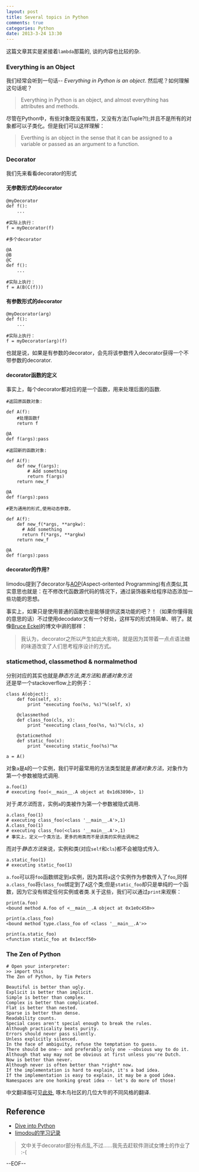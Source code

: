 ```yaml
---
layout: post
title: Several topics in Python
comments: true
categories: Python
date: 2013-3-24 13:30
---
```


这篇文章其实是紧接着`lambda`那篇的, 谈的内容也比较的杂.

### Everything is an Object

我们经常会听到一句话-- *Everything in Python is an object*. 然后呢？如何理解这句话呢？

> Everything in Python is an object, and almost everything has attributes and methods.

尽管在Python中，有些对象既没有属性，又没有方法(Tuple?!);并且不是所有的对象都可以子类化。但是我们可以这样理解：

> Everthing is an object in the sense that it can be assigned to a  variable or passed as an argument to a function.

### Decorator

我们先来看看decorator的形式

#### 无参数形式的decorator

    @myDecorator
	def f():
	    ...
    
	#实际上执行：
    f = myDecorator(f)
	
	#多个decorator
	
	@A
	@B
	@C
	def f():
	    ...
	
	#实际上执行：
	f = A(B(C(f)))
	
#### 有参数形式的decorator

    @myDecorator(arg)
	def f():
	    ...
		
	#实际上执行：
	f = myDecorator(arg)(f)
	
也就是说，如果是有参数的decorator，会先将该参数传入decorator获得一个不带参数的decorator.  

#### decorator函数的定义

事实上，每个decorator都对应的是一个函数，用来处理后面的函数.

    #返回原函数对象:

    def A(f):
	    #处理函数f
		return f
	
	@A
	def f(args):pass
	
    #返回新的函数对象:

    def A(f):
	    def new_f(args):
		    # Add something
			return f(args)
		return new_f
		
	@A
	def f(args):pass

    #更为通用的形式,使用动态参数，
	
	def A(f):
	    def new_f(*args, **argkw):
		  # Add something
		  return f(*args, **argkw)
		return new_f
		
	@A
	def f(args):pass
	
#### decorator的作用?

limodou提到了decorator与[AOP](http://en.wikipedia.org/wiki/Aspect-oriented_programming)(Aspect-oritented Programming)有点类似,其实意思也就是：在不修改代函数源代码的情况下，通过装饰器来给程序动态添加一些功能的思想。

事实上，如果只是使用普通的函数也是能够提供这类功能的吧？！（如果你懂得我的意思的话）不过使用decodator又有一个好处，这样写的形式特简单、明了。就像[Bruce Eckel](http://blog.csdn.net/beckel/article/details/3585352)的博文中讲的那样：

> 我认为，decorator之所以产生如此大影响，就是因为其带着一点点语法糖的味道改变了人们思考程序设计的方式。



### staticmethod, classmethod & normalmethod

分别对应的其实也就是*静态方法*,*类方法*和*普通对象方法*  
还是举一个stackoverflow上的例子：

    class A(object):
	    def foo(self, x):
		    print "executing foo(%s, %s)"%(self, x)
		
		@classmethod
		def class_foo(cls, x):
		    print "executing class_foo(%s, %s)"%(cls, x)
		
		@staticmethod
		def static_foo(x):
		    print "executing static_foo(%s)"%x
	
	a = A()
    
对象`a`是`A`的一个实例，我们平时最常用的方法类型就是*普通对象方法*，对象作为第一个参数被隐式调用.
    
	a.foo(1)
	# executing foo(<__main__.A object at 0x1d63890>, 1)

对于*类方法*而言，实例`a`的类被作为第一个参数被隐式调用.

    a.class_foo(1)
	# executing class_foo(<class '__main__.A'>,1)
	A.class_foo(1)
	# executing class_foo(<class '__main__.A'>,1)
    # 事实上，定义一个类方法，更多的用类而不是该类的实例去调用之
	
而对于*静态方法*来说，实例和类(对应`self`和`cls`)都不会被隐式传入.

    a.static_foo(1)
	# executing static_foo(1)

`a.foo`可以将`foo`函数绑定到`a`实例，因为其将`a`这个实例作为参数传入了`foo`,同样`a.class_foo`将`class_foo`绑定到了`A`这个类;但是`static_foo`却只是单纯的一个函数，因为它没有绑定任何实例或者类.关于这些，我们可以通过`print`来观察：

    print(a.foo)
    <bound method A.foo of <__main__.A object at 0x1e0c450>>

    print(a.class_foo)
    <bound method type.class_foo of <class '__main__.A'>>

    print(a.static_foo)
    <function static_foo at 0x1eccf50>


### The Zen of Python

    # Open your interpreter:
    >> import this
	The Zen of Python, by Tim Peters
	
	Beautiful is better than ugly.
	Explicit is better than implicit.
	Simple is better than complex.
	Complex is better than complicated.
	Flat is better than nested.
	Sparse is better than dense.
	Readability counts.
	Special cases aren't special enough to break the rules.
	Although practicality beats purity.
	Errors should never pass silently.
	Unless explicitly silenced.
	In the face of ambiguity, refuse the temptation to guess.
	There should be one-- and preferably only one --obvious way to do it.
	Although that way may not be obvious at first unless you're Dutch.
	Now is better than never.
	Although never is often better than *right* now.
	If the implementation is hard to explain, it's a bad idea.
	If the implementation is easy to explain, it may be a good idea.
	Namespaces are one honking great idea -- let's do more of those!
	
中文翻译版可见[此处](http://wiki.woodpecker.org.cn/moin/PythonZen), 啄木鸟社区的几位大牛的不同风格的翻译.

## Reference

* [Dive into Python](http://www.diveintopython.net)
* [limodou的学习记录](http://blog.donews.com/limodou/)


> 文中关于decorator部分有点乱,不过……我先去赶软件测试女博士的作业了 :-(

--EOF--
